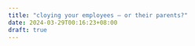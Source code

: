```yaml
---
title: "cloying your employees – or their parents?"
date: 2024-03-29T00:16:23+08:00
draft: true
---
```


